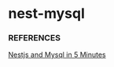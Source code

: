 # nest-mysql
### REFERENCES
[Nestjs and Mysql in 5 Minutes](https://shaibenshimol.medium.com/nestjs-and-mysql-in-10-minutes-711e02ec1dab)

